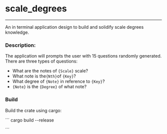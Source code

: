 # scale_degrees
---
An in terminal application design to build and solidify scale degrees knowledge.

### Description:
The application will prompts the user with 15 questions randomly generated.
There are three types of questions:
- What are the notes of  ```{Scale}``` scale?
- What note is the```{Nth}```of ```{Key}```?
- What degree of ```{Note}``` in reference to ```{Key}```?
- ```{Note}``` is the ```{Degree}``` of what note? 


### Build
Build the crate using cargo:

´´´
cargo build --release

´´´
```
